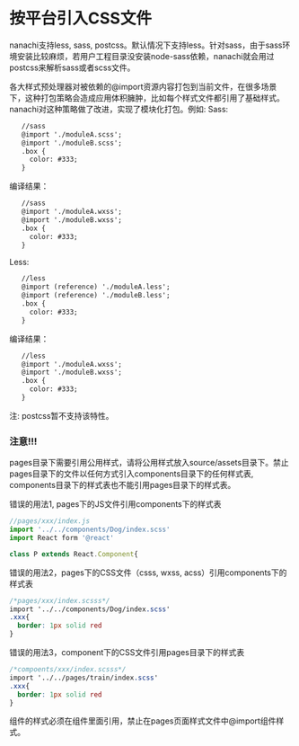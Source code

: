 # 按平台引入CSS文件

nanachi支持less, sass, postcss。默认情况下支持less。针对sass，由于sass环境安装比较麻烦，若用户工程目录没安装node-sass依赖，nanachi就会用过postcss来解析sass或者scss文件。

各大样式预处理器对被依赖的@import资源内容打包到当前文件，在很多场景下，这种打包策略会造成应用体积臃肿，比如每个样式文件都引用了基础样式。
nanachi对这种策略做了改进，实现了模块化打包。例如: 
Sass:
```html
   //sass
   @import './moduleA.scss';
   @import './moduleB.scss';
   .box {
     color: #333;
   }
```
编译结果：
```html
   //sass
   @import './moduleA.wxss';
   @import './moduleB.wxss';
   .box {
     color: #333;
   }
```
Less:
```html
   //less
   @import (reference) './moduleA.less';
   @import (reference) './moduleB.less';
   .box {
     color: #333;
   }
```
编译结果：
```html
   //less
   @import './moduleA.wxss';
   @import './moduleB.wxss';
   .box {
     color: #333;
   }
```
注: postcss暂不支持该特性。

### 注意!!!
pages目录下需要引用公用样式，请将公用样式放入source/assets目录下。禁止pages目录下的文件以任何方式引入components目录下的任何样式表, components目录下的样式表也不能引用pages目录下的样式表。

错误的用法1, pages下的JS文件引用components下的样式表
```javascript
//pages/xxx/index.js
import '../../components/Dog/index.scss'
import React form '@react'

class P extends React.Component{
```
错误的用法2，pages下的CSS文件（csss, wxss, acss）引用components下的样式表
```css
/*pages/xxx/index.scsss*/
import '../../components/Dog/index.scss'
.xxx{
  border: 1px solid red
}
```
错误的用法3，component下的CSS文件引用pages目录下的样式表
```css
/*compoents/xxx/index.scsss*/
import '../../pages/train/index.scss'
.xxx{
  border: 1px solid red
}
```

组件的样式必须在组件里面引用，禁止在pages页面样式文件中@import组件样式。
